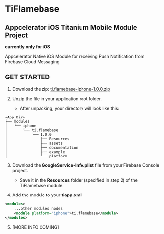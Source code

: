 # TiFlamebase 
## Appcelerator iOS Titanium Mobile Module Project

**currently only for iOS**

Appcelerator Native iOS Module for receiving Push Notification from Firebase Cloud Messaging

## GET STARTED

1. Download the zip: [ti.flamebase-iphone-1.0.0.zip](https://github.com/asyncerror/TiFlamebase/blob/master/iphone/ti.flamebase-iphone-1.0.0.zip)

2. Unzip the file in your application root folder.
	- After unpacking, your directory will look like this:

```
<App_Dir>
├── modules
│   └── iphone
│       └── ti.flamebase
│           └── 1.0.0
│               ├── Resources
│               ├── assets
│               ├── documentation
│               ├── example
│               └── platform
```
	
3. Download the **GoogleService-Info.plist** file from your Firebase Console project.
	- Save it in the **Resources** folder (specified in step 2) of the TiFlamebase module.

4. Add the module to your **tiapp.xml**.

```xml
<modules>
	...other modules nodes
	<module platform="iphone">ti.flamebase</module>                                                                                                                        
</modules>
```

5. [MORE INFO COMING]


